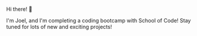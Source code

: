Hi there! 👋

I'm Joel, and I'm completing a coding bootcamp with School of Code! Stay tuned for lots of new and exciting projects!

